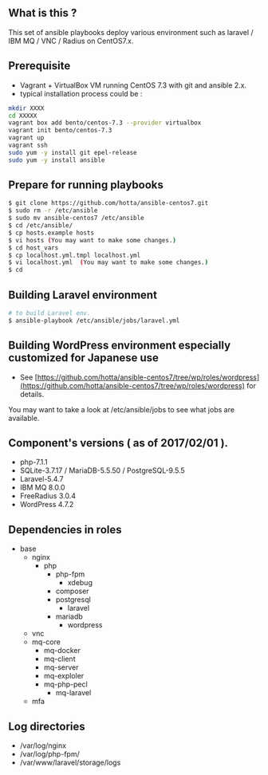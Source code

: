 ## What is this ?

This set of ansible playbooks deploy various environment such as laravel / IBM MQ / VNC / Radius on CentOS7.x.

## Prerequisite

- Vagrant + VirtualBox VM running CentOS 7.3 with git and ansible 2.x.
- typical installation process could be :

```bash
mkdir XXXX
cd XXXXX
vagrant box add bento/centos-7.3 --provider virtualbox
vagrant init bento/centos-7.3 
vagrant up
vagrant ssh
sudo yum -y install git epel-release
sudo yum -y install ansible
```

## Prepare for running playbooks

```bash
$ git clone https://github.com/hotta/ansible-centos7.git
$ sudo rm -r /etc/ansible
$ sudo mv ansible-centos7 /etc/ansible
$ cd /etc/ansible/
$ cp hosts.example hosts
$ vi hosts (You may want to make some changes.)
$ cd host_vars
$ cp localhost.yml.tmpl localhost.yml
$ vi localhost.yml  (You may want to make some changes.)
$ cd
```

## Building Laravel environment 

```bash
# to build Laravel env.
$ ansible-playbook /etc/ansible/jobs/laravel.yml
```

## Building WordPress environment especially customized for Japanese use

- See [https://github.com/hotta/ansible-centos7/tree/wp/roles/wordpress](https://github.com/hotta/ansible-centos7/tree/wp/roles/wordpress) for details.

You may want to take a look at /etc/ansible/jobs to see what jobs are
available.

## Component's versions ( as of 2017/02/01 ).

- php-7.1.1
- SQLite-3.7.17 / MariaDB-5.5.50 / PostgreSQL-9.5.5
- Laravel-5.4.7
- IBM MQ 8.0.0
- FreeRadius 3.0.4
- WordPress 4.7.2

## Dependencies in roles

- base
  - nginx
    - php
      - php-fpm
        - xdebug
      - composer
      - postgresql
        - laravel
      - mariadb
        - wordpress
  - vnc
  - mq-core
    - mq-docker
    - mq-client
    - mq-server
    - mq-exploler
    - mq-php-pecl
      - mq-laravel
  - mfa

## Log directories

- /var/log/nginx
- /var/log/php-fpm/
- /var/www/laravel/storage/logs
